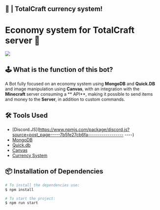 ## 💸 | TotalCraft currency system!

# Economy system for TotalCraft server 🤖

<img src = "https://camo.githubusercontent.com/d55d8a7f07a103454ebb77b653d9600ce27e011f78395d9713b432c8c011c76a/68747470733a2f2f646973636f72642e6a732 e6 f72672f7374617469632f6c6f676f2e737667">

## 🕹️ What is the function of this bot?

A Bot fully focused on an economy system using **MongoDB** and **Quick.DB** and image manipulation using **Canvas**, with an integration with the **Minecraft** server consuming a ** API**, making it possible to send items and money to the **Server**, in addition to custom commands.

## 🛠️ Tools Used

- [Discord.JS](https://www.npmjs.com/package/discord.js?source=post_page-----7b5fe27cb6fa------------------ ----)
- [MongoDB](https://www.npmjs.com/package/mongoose)
- [Quick.db](https://www.npmjs.com/package/quick.db)
- [Canvas](https://www.npmjs.com/package/canvas)
- [Currency System](https://www.npmjs.com/package/currency-system)

## 📦 Installation of Dependencies

```bash
# To install the dependencies use:
$ npm install
```

```bash
# To start the project:
$ npm run start
```
